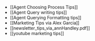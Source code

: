 - [[Agent Choosing Process Tips]]
- [[Agent Query writing tips]]
- [[Agent Querying Formatting tips]]
- [[Marketing Tips via Alex Garcia]]
- [[newsletter_tips_via_annHandley.pdf]]
- [[youtube marketing tips]]